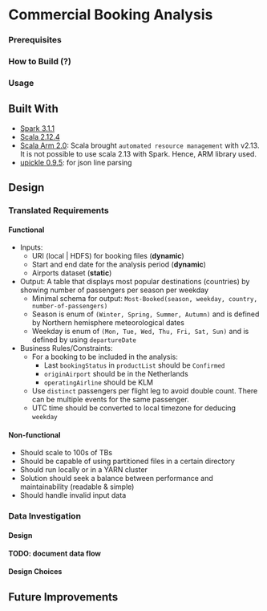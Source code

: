 # Commercial Booking Analysis

### Prerequisites

### How to Build (?)

### Usage

## Built With

* [Spark 3.1.1](https://spark.apache.org/releases/spark-release-3-1-1.html)
* [Scala 2.12.4](https://www.scala-lang.org/download/2.12.4.html)
* [Scala Arm 2.0](https://github.com/jsuereth/scala-arm): Scala brought `automated resource management` with v2.13. It 
is not possible to use scala 2.13 with Spark. Hence, ARM library used.
* [upickle 0.9.5](https://github.com/com-lihaoyi/upickle): for json line parsing

## Design

### Translated Requirements

#### Functional

* Inputs:
    * URI (local | HDFS) for booking files (**dynamic**)
    * Start and end date for the analysis period (**dynamic**) 
    * Airports dataset (**static**)
* Output: A table that displays most popular destinations (countries) by showing number of passengers per season per weekday
    * Minimal schema for output: `Most-Booked(season, weekday, country, number-of-passengers)`
    * Season is enum of `(Winter, Spring, Summer, Autumn)` and is defined by Northern hemisphere meteorological dates
    * Weekday is enum of `(Mon, Tue, Wed, Thu, Fri, Sat, Sun)` and is defined by using `departureDate` 
* Business Rules/Constraints:
    * For a booking to be included in the analysis:
        * Last `bookingStatus` in `productList` should be `Confirmed`
        * `originAirport` should be in the Netherlands
        * `operatingAirline` should be KLM
    * Use `distinct` passengers per flight leg to avoid double count. There can be multiple events for the same passenger.
    * UTC time should be converted to local timezone for deducing `weekday`

#### Non-functional

* Should scale to 100s of TBs
* Should be capable of using partitioned files in a certain directory
* Should run locally or in a YARN cluster
* Solution should seek a balance between performance and maintainability (readable & simple)
* Should handle invalid input data

### Data Investigation

#### Design
**TODO: document data flow**

#### Design Choices


## Future Improvements